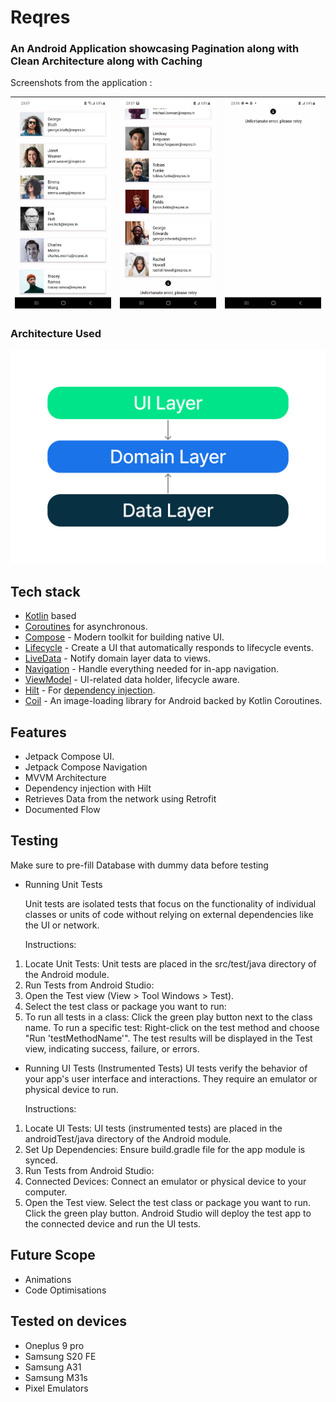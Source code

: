 <h1>Reqres</h1>
<h3>An Android Application showcasing Pagination along with Clean Architecture along with Caching</h3>

Screenshots from the application : 

| ![list](preview/preview2.jpg) | ![list](preview/preview3.jpg) |![player](preview/preview1.jpg) |
|----------|:----------:|:--------:|


<h3>Architecture Used</h3>

![Architecture](preview/architecture-graph.png)

## Tech stack 

- [Kotlin][1] based
- [Coroutines][2] for asynchronous.
- [Compose][3] - Modern toolkit for building native UI.
- [Lifecycle][4] - Create a UI that automatically responds to lifecycle events.
- [LiveData][5] - Notify domain layer data to views.
- [Navigation][6] - Handle everything needed for in-app navigation.
- [ViewModel][7] - UI-related data holder, lifecycle aware.
- [Hilt][8] - For [dependency injection][10].
- [Coil][9] - An image-loading library for Android backed by Kotlin Coroutines.

[1]: https://kotlinlang.org/
[2]: https://kotlinlang.org/docs/reference/coroutines-overview.html
[3]: https://developer.android.com/jetpack/compose
[4]: https://developer.android.com/topic/libraries/architecture/lifecycle
[5]: https://developer.android.com/topic/libraries/architecture/livedata
[6]: https://developer.android.com/jetpack/compose/navigation
[7]: https://developer.android.com/topic/libraries/architecture/viewmodel
[8]: https://dagger.dev/hilt/
[9]: https://developer.android.com/training/dependency-injection/hilt-android
[10]: https://github.com/coil-kt/coil

## Features

- Jetpack Compose UI. 
- Jetpack Compose Navigation
- MVVM Architecture
- Dependency injection with Hilt
- Retrieves Data from the network using Retrofit 
- Documented Flow 

## Testing 
Make sure to pre-fill Database with dummy data before testing 

- Running Unit Tests

  Unit tests are isolated tests that focus on the functionality of individual classes or units of code without relying on external dependencies like the UI or network.

  Instructions:
1. Locate Unit Tests: Unit tests are placed in the src/test/java directory of the Android module.
2. Run Tests from Android Studio:
3. Open the Test view (View > Tool Windows > Test).
4. Select the test class or package you want to run:
5. To run all tests in a class: Click the green play button next to the class name.
   To run a specific test: Right-click on the test method and choose "Run 'testMethodName'".
   The test results will be displayed in the Test view, indicating success, failure, or errors.

- Running UI Tests (Instrumented Tests)
  UI tests verify the behavior of your app's user interface and interactions. They require an emulator or physical device to run.

  Instructions:
1. Locate UI Tests:  UI tests (instrumented tests) are placed in the androidTest/java directory of the Android module.
2. Set Up Dependencies: Ensure build.gradle file for the app module is synced.
3. Run Tests from Android Studio:
4. Connected Devices: Connect an emulator or physical device to your computer.
5. Open the Test view.
   Select the test class or package you want to run.
   Click the green play button.
   Android Studio will deploy the test app to the connected device and run the UI tests.




## Future Scope
  
- Animations 
- Code Optimisations


## Tested on devices 

- Oneplus 9 pro 
- Samsung S20 FE
- Samsung A31 
- Samsung M31s 
- Pixel Emulators 

